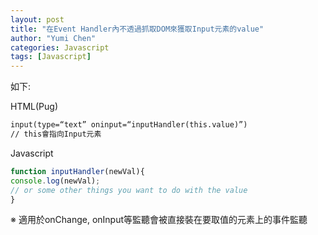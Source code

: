 ```yaml
---
layout: post
title: "在Event Handler內不透過抓取DOM來獲取Input元素的value"
author: "Yumi Chen"
categories: Javascript
tags: [Javascript]
---
```

如下:

HTML(Pug)
```html
input(type=“text” oninput=“inputHandler(this.value)”)
// this會指向Input元素
```
Javascript
```javascript
function inputHandler(newVal){
console.log(newVal);
// or some other things you want to do with the value
}
```

※ 適用於onChange, onInput等監聽會被直接裝在要取值的元素上的事件監聽